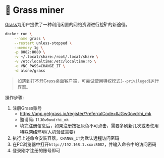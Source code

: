 # 🌱 Grass miner

[Grass](https://app.getgrass.io/register/?referralCode=IlJGw0ovdrhi_mk)为用户提供了一种利用闲置的网络资源进行挖矿的新途径。

```sh
docker run \
    --name grass \
    --restart unless-stopped \
    --memory 1g \
    -p 8082:8080 \
    -v ~/.local/share:/root/.local/share \
    -v /etc/localtime:/etc/localtime:ro \
    -e VNC_PASS=CHANGE_IT \
    -d alone/grass
```

> 如遇到打不开Grass桌面客户端，可尝试使用特权模式(`--privileged`)运行容器。


操作步骤:
1. 注册Grass账号
   - https://app.getgrass.io/register/?referralCode=IlJGw0ovdrhi_mk
   - 邀请码: `IlJGw0ovdrhi_mk`
   - 填完注册信息后，如果注册按钮灰色不可点击，需要多刷新几次或者使用特殊网络环境(人机验证需要)
2. 执行上述命令安装容器，`CHANGE_IT`为默认远程访问密码
3. 在PC浏览器中打开`http://192.168.1.xxx:8082`，并输入命令中的访问密码
4. 登录刚才注册的账号即可
